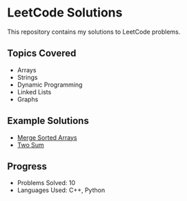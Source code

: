# LeetCode Solutions

This repository contains my solutions to LeetCode problems.

## Topics Covered
- Arrays
- Strings
- Dynamic Programming
- Linked Lists
- Graphs

## Example Solutions
- [Merge Sorted Arrays](Arrays/merge_sorted_arrays.cpp)
- [Two Sum](Arrays/two_sum.py)

## Progress
- Problems Solved: 10
- Languages Used: C++, Python
